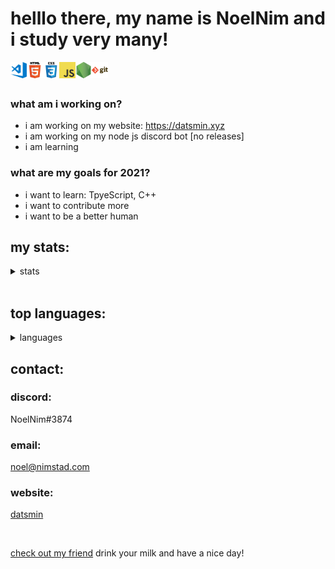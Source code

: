 # helllo there, my name is NoelNim and i study very many!

<img align="left" alt="Visual Studio Code" width="26px" src="https://raw.githubusercontent.com/github/explore/80688e429a7d4ef2fca1e82350fe8e3517d3494d/topics/visual-studio-code/visual-studio-code.png" /><img align="left" alt="HTML5" width="26px" src="https://raw.githubusercontent.com/github/explore/80688e429a7d4ef2fca1e82350fe8e3517d3494d/topics/html/html.png" /><img align="left" alt="CSS3" width="26px" src="https://raw.githubusercontent.com/github/explore/80688e429a7d4ef2fca1e82350fe8e3517d3494d/topics/css/css.png" /><img align="left" alt="JavaScript" width="26px" src="https://raw.githubusercontent.com/github/explore/80688e429a7d4ef2fca1e82350fe8e3517d3494d/topics/javascript/javascript.png" /><img align="left" alt="Node.js" width="26px" src="https://raw.githubusercontent.com/github/explore/80688e429a7d4ef2fca1e82350fe8e3517d3494d/topics/nodejs/nodejs.png" /><img align="left" alt="Git" width="26px" src="https://raw.githubusercontent.com/github/explore/80688e429a7d4ef2fca1e82350fe8e3517d3494d/topics/git/git.png" />
<br>
<br>
### what am i working on?
- i am working on my website: https://datsmin.xyz
- i am working on my node js discord bot [no releases]
- i am learning

### what are my goals for 2021?
- i want to learn:
TpyeScript, C++
- i want to contribute more
- i want to be a better human

## my stats:
<details>
  <summary>stats</summary>
<img align=left src=https://github-readme-stats.vercel.app/api?username=NoelNim&show_icons=true/>
</details>
<br>

## top languages:
<details>
  <summary>languages</summary>
<img align=left src=https://github-readme-stats.vercel.app/api/top-langs/?username=NoelNim&layout=compact&show_icons=true/>
</details>

## contact:
### discord:
NoelNim#3874
### email:
noel@nimstad.com
### website:
<a href="https://www.datsmin.xyz">datsmin</a>

<br>

<a href="https://github.com/hampu07" style="text-align:center;">check out my friend</a>
drink your milk and have a nice day!
